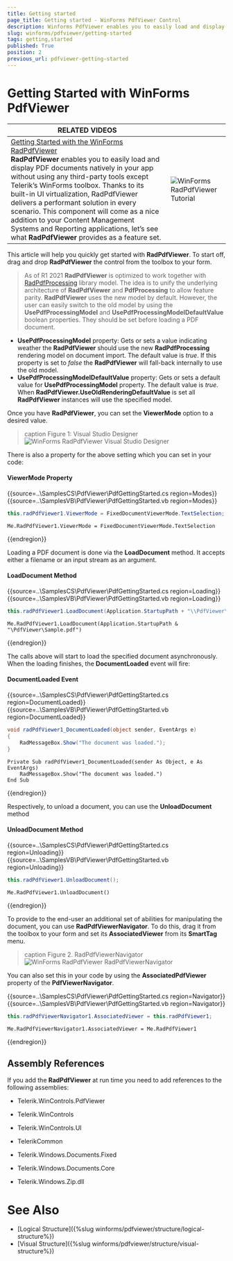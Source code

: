 ```yaml
---
title: Getting started
page_title: Getting started - WinForms PdfViewer Control
description: Winforms PdfViewer enables you to easily load and display PDF documents natively in your app without using any third-party tools except Telerik’s WinForms toolbox.
slug: winforms/pdfviewer/getting-started
tags: getting,started
published: True
position: 2
previous_url: pdfviewer-getting-started
---
```


# Getting Started with WinForms PdfViewer

| RELATED VIDEOS |  |
| ------ | ------ |
|[Getting Started with the WinForms RadPdfViewer](http://tv.telerik.com/watch/radcontrols-for-winforms/getting-started-with-the-winforms-radpdfviewer)<br>__RadPdfViewer__ enables you to easily load and display PDF documents natively in your app without using any third-party tools except Telerik’s WinForms toolbox. Thanks to its built-in UI virtualization, RadPdfViewer delivers a performant solution in every scenario. This component will come as a nice addition to your Content Management Systems and Reporting applications, let’s see what __RadPdfViewer__ provides as a feature set.|![WinForms RadPdfViewer Tutorial](images/pdfviewer-getting-started003.png)|

This article will help you quickly get started with __RadPdfViewer__. To start off, drag and drop __RadPdfViewer__ the control from the toolbox to your form. 

> As of R1 2021 __RadPdfViewer__ is optimized to work together with [RadPdfProcessing](https://docs.telerik.com/devtools/document-processing/libraries/radpdfprocessing/overview) library model. The idea is to unify the underlying architecture of __RadPdfViewer__ and __PdfProcessing__ to allow feature parity. __RadPdfViewer__ uses the new model by default. However, the user can easily switch to the old model by using the __UsePdfProcessingModel__ and __UsePdfProcessingModelDefaultValue__  boolean properties. They should be set before loading a PDF document.
* __UsePdfProcessingModel__ property: Gets or sets a value indicating weather the __RadPdfViewer__ should use the new __RadPdfProcessing__ rendering model on document import. The default value is _true_. If this property is set to _false_ the __RadPdfViewer__ will fall-back internally to use the old model.
* __UsePdfProcessingModelDefaultValue__ property: Gets or sets a default value for __UsePdfProcessingModel__ property. The default value is _true_. When __RadPdfViewer.UseOldRenderingDefaultValue__ is set all __RadPdfViewer__ instances will use the specified model.

Once you have __RadPdfViewer__, you can set the __ViewerMode__ option to a desired value.

>caption Figure 1: Visual Studio Designer
![WinForms RadPdfViewer Visual Studio Designer](images/pdfviewer-getting-started001.png)

There is also a property for the above setting which you can set in your code:

#### ViewerMode Property

{{source=..\SamplesCS\PdfViewer\PdfGettingStarted.cs region=Modes}} 
{{source=..\SamplesVB\PdfViewer\PdfGettingStarted.vb region=Modes}} 

````C#
this.radPdfViewer1.ViewerMode = FixedDocumentViewerMode.TextSelection;

````
````VB.NET
Me.RadPdfViewer1.ViewerMode = FixedDocumentViewerMode.TextSelection

````

{{endregion}}

Loading a PDF document is done via the __LoadDocument__ method. It accepts either a filename or an input stream as an argument.

#### LoadDocument Method

{{source=..\SamplesCS\PdfViewer\PdfGettingStarted.cs region=Loading}} 
{{source=..\SamplesVB\PdfViewer\PdfGettingStarted.vb region=Loading}} 

````C#
this.radPdfViewer1.LoadDocument(Application.StartupPath + "\\PdfViewer\\Sample.pdf");

````
````VB.NET
Me.RadPdfViewer1.LoadDocument(Application.StartupPath & "\PdfViewer\Sample.pdf")

````

{{endregion}}

The calls above will start to load the specified document asynchronously. When the loading finishes, the __DocumentLoaded__ event will fire:

#### DocumentLoaded Event

{{source=..\SamplesCS\PdfViewer\PdfGettingStarted.cs region=DocumentLoaded}} 
{{source=..\SamplesVB\PdfViewer\PdfGettingStarted.vb region=DocumentLoaded}} 

````C#
void radPdfViewer1_DocumentLoaded(object sender, EventArgs e)
{
    RadMessageBox.Show("The document was loaded.");
}

````
````VB.NET
Private Sub radPdfViewer1_DocumentLoaded(sender As Object, e As EventArgs)
    RadMessageBox.Show("The document was loaded.")
End Sub

````

{{endregion}}

Respectively, to unload a document, you can use the __UnloadDocument__ method 

#### UnloadDocument Method 

{{source=..\SamplesCS\PdfViewer\PdfGettingStarted.cs region=Unloading}} 
{{source=..\SamplesVB\PdfViewer\PdfGettingStarted.vb region=Unloading}} 

````C#
this.radPdfViewer1.UnloadDocument();

````
````VB.NET
Me.RadPdfViewer1.UnloadDocument()

````

{{endregion}}

To provide to the end-user an additional set of abilities for manipulating the document, you can use __RadPdfViewerNavigator__. To do this, drag it from the toolbox to your form and set its __AssociatedViewer__ from its __SmartTag__ menu. 

>caption Figure 2. RadPdfViewerNavigator
![WinForms RadPdfViewer RadPdfViewerNavigator](images/pdfviewer-getting-started002.png)

You can also set this in your code by using the __AssociatedPdfViewer__ property of the __PdfViewerNavigator__.

{{source=..\SamplesCS\PdfViewer\PdfGettingStarted.cs region=Navigator}} 
{{source=..\SamplesVB\PdfViewer\PdfGettingStarted.vb region=Navigator}} 

````C#
this.radPdfViewerNavigator1.AssociatedViewer = this.radPdfViewer1;

````
````VB.NET
Me.RadPdfViewerNavigator1.AssociatedViewer = Me.RadPdfViewer1

````

{{endregion}}

## Assembly References

If you add the __RadPdfViewer__ at run time you need to add references to the following assemblies:

* Telerik.WinControls.PdfViewer

* Telerik.WinControls

* Telerik.WinControls.UI

* TelerikCommon

* Telerik.Windows.Documents.Fixed

* Telerik.Windows.Documents.Core

* Telerik.Windows.Zip.dll

# See Also

* [Logical Structure]({%slug winforms/pdfviewer/structure/logical-structure%})
* [Visual Structure]({%slug winforms/pdfviewer/structure/visual-structure%})
